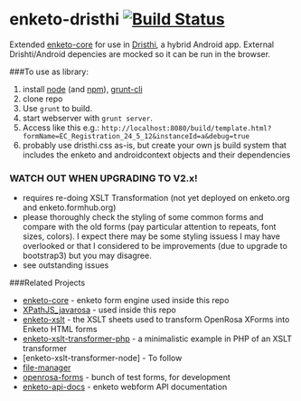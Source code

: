 enketo-dristhi [![Build Status](https://travis-ci.org/MartijnR/enketo-dristhi.png)](https://travis-ci.org/MartijnR/enketo-dristhi)
==============

Extended [enketo-core](https://github.com/MartijnR/enketo-core) for use in [Dristhi](https://play.google.com/store/apps/details?id=org.ei.drishti), a hybrid Android app.
External Drishti/Android depencies are mocked so it can be run in the browser.


###To use as library:

1. install [node](http://nodejs.org/) (and [npm](https://npmjs.org/)), [grunt-cli](http://gruntjs.com/getting-started)
2. clone repo
3. Use `grunt` to build.
4. start webserver with `grunt server`.
5. Access like this e.g.: `http://localhost:8080/build/template.html?formName=EC_Registration_24_5_12&instanceId=a&debug=true`
6. probably use dristhi.css as-is, but create your own js build system that includes the enketo and androidcontext objects and their dependencies


### WATCH OUT WHEN UPGRADING TO V2.x!

- requires re-doing XSLT Transformation (not yet deployed on enketo.org and enketo.formhub.org)
- please thoroughly check the styling of some common forms and compare with the old forms (pay particular attention to repeats, font sizes, colors). I expect there may be some styling issuess I may have overlooked or that I considered to be improvements (due to upgrade to bootstrap3) but you may disagree.
- see outstanding issues


###Related Projects

* [enketo-core](https://github.com/MartijnR/enketo-core) - enketo form engine used inside this repo
* [XPathJS_javarosa](https://github.com/MartijnR/xpathjs_javarosa) - used inside this repo
* [enketo-xslt](https://github.com/MartijnR/enketo-xslt) - the XSLT sheets used to transform OpenRosa XForms into Enketo HTML forms
* [enketo-xslt-transformer-php](https://github.com/MartijnR/enketo-xslt-transformer-php) - a minimalistic example in PHP of an XSLT transformer
* [enketo-xslt-transformer-node] - To follow
* [file-manager](https://github.com/MartijnR/file-manager)
* [openrosa-forms](https://github.com/MartijnR/openrosa-forms) - bunch of test forms, for development
* [enketo-api-docs](https://github.com/MartijnR/enketo-api-docs) - enketo webform API documentation
